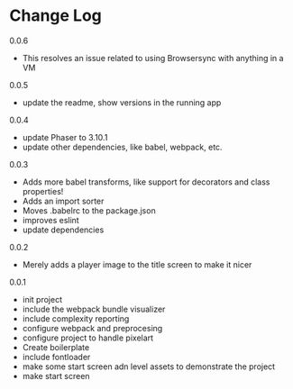 # Change Log

0.0.6

-   This resolves an issue related to using Browsersync with anything in a VM

0.0.5

-   update the readme, show versions in the running app

0.0.4

-   update Phaser to 3.10.1
-   update other dependencies, like babel, webpack, etc.

0.0.3

-   Adds more babel transforms, like support for decorators and class properties!
-   Adds an import sorter
-   Moves .babelrc to the package.json
-   improves eslint
-   update dependencies

0.0.2

-   Merely adds a player image to the title screen to make it nicer

0.0.1

-   init project
-   include the webpack bundle visualizer
-   include complexity reporting
-   configure webpack and preprocesing
-   configure project to handle pixelart
-   Create boilerplate
-   include fontloader
-   make some start screen adn level assets to demonstrate the project
-   make start screen
